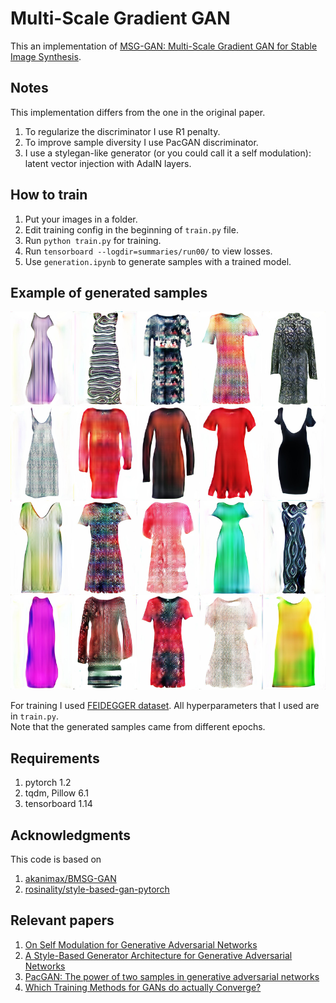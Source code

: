 # Multi-Scale Gradient GAN

This an implementation of [MSG-GAN: Multi-Scale Gradient GAN for Stable Image Synthesis](https://arxiv.org/abs/1903.06048).

## Notes

This implementation differs from the one in the original paper.

1. To regularize the discriminator I use R1 penalty.
2. To improve sample diversity I use PacGAN discriminator.
3. I use a stylegan-like generator (or you could call it a self modulation):  
latent vector injection with AdaIN layers.

## How to train
1. Put your images in a folder.
2. Edit training config in the beginning of `train.py` file.
3. Run `python train.py` for training.
4. Run `tensorboard --logdir=summaries/run00/` to view losses.
5. Use `generation.ipynb` to generate samples with a trained model.

## Example of generated samples

![samples](samples.jpg)

For training I used [FEIDEGGER dataset](https://github.com/zalandoresearch/feidegger).  All hyperparameters that I used are in `train.py`.  
Note that the generated samples came from different epochs.

## Requirements
1. pytorch 1.2
2. tqdm, Pillow 6.1
3. tensorboard 1.14

## Acknowledgments

This code is based on

1. [akanimax/BMSG-GAN](https://github.com/akanimax/BMSG-GAN)
2. [rosinality/style-based-gan-pytorch](https://github.com/rosinality/style-based-gan-pytorch)

## Relevant papers

1. [On Self Modulation for Generative Adversarial Networks](https://arxiv.org/abs/1810.01365)
2. [A Style-Based Generator Architecture for Generative Adversarial Networks](https://arxiv.org/abs/1812.04948)
3. [PacGAN: The power of two samples in generative adversarial networks](https://arxiv.org/abs/1712.04086)
4. [Which Training Methods for GANs do actually Converge?](https://arxiv.org/abs/1801.04406)

